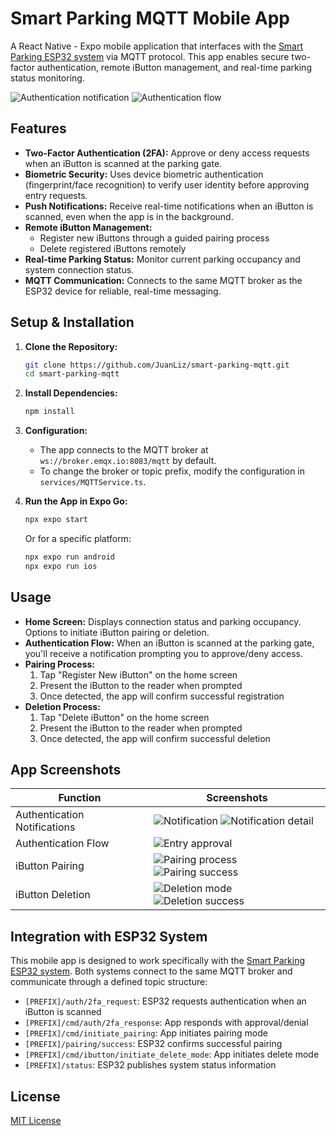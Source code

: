 # Smart Parking MQTT Mobile App

A React Native - Expo mobile application that interfaces with the [Smart Parking ESP32 system](https://github.com/JuanLiz/smart-parking-esp32) via MQTT protocol. This app enables secure two-factor authentication, remote iButton management, and real-time parking status monitoring.

![Authentication notification](img/ss-1.png) ![Authentication flow](img/ss-2.png)

## Features

* **Two-Factor Authentication (2FA):** Approve or deny access requests when an iButton is scanned at the parking gate.
* **Biometric Security:** Uses device biometric authentication (fingerprint/face recognition) to verify user identity before approving entry requests.
* **Push Notifications:** Receive real-time notifications when an iButton is scanned, even when the app is in the background.
* **Remote iButton Management:**
  * Register new iButtons through a guided pairing process
  * Delete registered iButtons remotely
* **Real-time Parking Status:** Monitor current parking occupancy and system connection status.
* **MQTT Communication:** Connects to the same MQTT broker as the ESP32 device for reliable, real-time messaging.

## Setup & Installation

1. **Clone the Repository:**

   ```bash
   git clone https://github.com/JuanLiz/smart-parking-mqtt.git
   cd smart-parking-mqtt
   ```

2. **Install Dependencies:**

   ```bash
   npm install
   ```

3. **Configuration:**
   * The app connects to the MQTT broker at `ws://broker.emqx.io:8083/mqtt` by default.
   * To change the broker or topic prefix, modify the configuration in `services/MQTTService.ts`.

4. **Run the App in Expo Go:**

   ```bash
   npx expo start
   ```

   Or for a specific platform:

   ```bash
   npx expo run android
   npx expo run ios
   ```

## Usage

* **Home Screen:** Displays connection status and parking occupancy. Options to initiate iButton pairing or deletion.
* **Authentication Flow:** When an iButton is scanned at the parking gate, you'll receive a notification prompting you to approve/deny access.
* **Pairing Process:** 
  1. Tap "Register New iButton" on the home screen
  2. Present the iButton to the reader when prompted
  3. Once detected, the app will confirm successful registration
* **Deletion Process:** 
  1. Tap "Delete iButton" on the home screen
  2. Present the iButton to the reader when prompted
  3. Once detected, the app will confirm successful deletion

## App Screenshots

| Function | Screenshots |
|----------|-------------|
| Authentication Notifications | ![Notification](img/ss-1.png) ![Notification detail](img/ss-2.png) |
| Authentication Flow | ![Entry approval](img/ss-4.png) |
| iButton Pairing | ![Pairing process](img/ss-5.png) ![Pairing success](img/ss-6.png) |
| iButton Deletion | ![Deletion mode](img/ss-7.png) ![Deletion success](img/ss-8.png) |

## Integration with ESP32 System

This mobile app is designed to work specifically with the [Smart Parking ESP32 system](https://github.com/JuanLiz/smart-parking-esp32). Both systems connect to the same MQTT broker and communicate through a defined topic structure:

* `[PREFIX]/auth/2fa_request`: ESP32 requests authentication when an iButton is scanned
* `[PREFIX]/cmd/auth/2fa_response`: App responds with approval/denial
* `[PREFIX]/cmd/initiate_pairing`: App initiates pairing mode
* `[PREFIX]/pairing/success`: ESP32 confirms successful pairing
* `[PREFIX]/cmd/ibutton/initiate_delete_mode`: App initiates delete mode
* `[PREFIX]/status`: ESP32 publishes system status information

## License

[MIT License](LICENSE)
